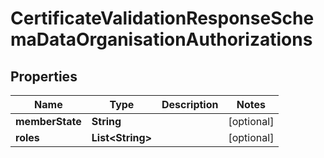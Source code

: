 
# CertificateValidationResponseSchemaDataOrganisationAuthorizations

## Properties
Name | Type | Description | Notes
------------ | ------------- | ------------- | -------------
**memberState** | **String** |  |  [optional]
**roles** | **List&lt;String&gt;** |  |  [optional]



